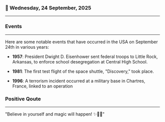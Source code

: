 ### 📅 Wednesday, 24 September, 2025
------
### Events
------
Here are some notable events that have occurred in the USA on September 24th in various years:

- **1957**: President Dwight D. Eisenhower sent federal troops to Little Rock, Arkansas, to enforce school desegregation at Central High School.
  
- **1981**: The first test flight of the space shuttle, "Discovery," took place.
  
- **1996**: A terrorism incident occurred at a military base in Chartres, France, linked to an operation
### Positive Qoute
------
"Believe in yourself and magic will happen! ✨💖🌈"
